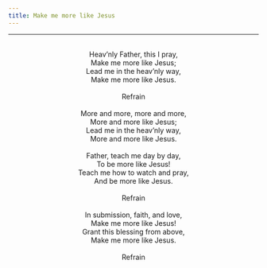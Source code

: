 ```yaml
---
title: Make me more like Jesus
---
```


---
<center>
<br/>
Heav’nly Father, this I pray,<br/>
Make me more like Jesus;<br/>
Lead me in the heav’nly way,<br/>
Make me more like Jesus.<br/>
<br/>
Refrain<br/>
<br/>
More and more, more and more,<br/>
More and more like Jesus;<br/>
Lead me in the heav’nly way,<br/>
More and more like Jesus.<br/>
<br/>
Father, teach me day by day,<br/>
To be more like Jesus!<br/>
Teach me how to watch and pray,<br/>
And be more like Jesus.<br/>
<br/>
Refrain<br/>
<br/>
In submission, faith, and love,<br/>
Make me more like Jesus!<br/>
Grant this blessing from above,<br/>
Make me more like Jesus.<br/>
<br/>
Refrain<br/>

</center>
